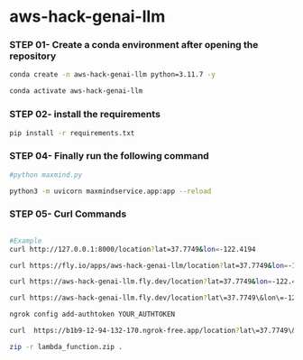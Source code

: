 # aws-hack-genai-llm

### STEP 01- Create a conda environment after opening the repository

```bash
conda create -n aws-hack-genai-llm python=3.11.7 -y
```

```bash
conda activate aws-hack-genai-llm
```

### STEP 02- install the requirements
```bash
pip install -r requirements.txt
```

### STEP 04- Finally run the following command

```bash
#python maxmind.py

python3 -m uvicorn maxmindservice.app:app --reload

```
### STEP 05- Curl Commands 

```bash

#Example 
curl http://127.0.0.1:8000/location?lat=37.7749&lon=-122.4194

curl https://fly.io/apps/aws-hack-genai-llm/location?lat=37.7749&lon=-122.4194

curl https://aws-hack-genai-llm.fly.dev/location?lat=37.7749&lon=-122.4194

curl https://aws-hack-genai-llm.fly.dev/location?lat\=37.7749\&lon\=-122.4194

ngrok config add-authtoken YOUR_AUTHTOKEN

curl  https://b1b9-12-94-132-170.ngrok-free.app/location?lat\=37.7749\&lon\=-122.4194

zip -r lambda_function.zip .

```


